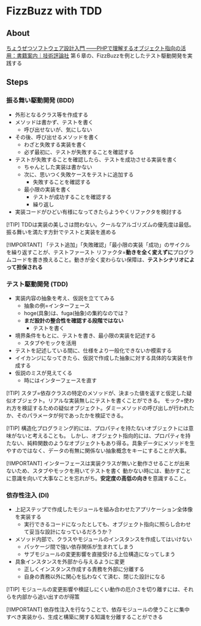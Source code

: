 # FizzBuzz with TDD

## About

[ちょうぜつソフトウェア設計入門 ――PHPで理解するオブジェクト指向の活用：書籍案内｜技術評論社](https://gihyo.jp/book/2022/978-4-297-13234-7) 第６章の、FizzBuzzを例としたテスト駆動開発を実践する

## Steps

### 振る舞い駆動開発 (BDD)

- 外形となるクラス等を作成する
- メソッドは書かず、テストを書く
  - 呼び出せないが、気にしない
- その後、呼び出せるメソッドを書く
  - わざと失敗する実装を書く
  - 必ず最初に、テストが失敗することを確認する
- テストが失敗することを確認したら、テストを成功させる実装を書く
  - ちゃんとした実装は書かない
  - 次に、思いつく失敗ケースをテストに追加する
    - 失敗することを確認する
  - 最小限の実装を書く
    - テストが成功することを確認する
    - 繰り返し
- 実装コードがひどい有様になってきたらようやくリファクタを検討する

[!TIP]
TDDは実装の美しさは問わない。クールなアルゴリズムの優先度は最低。
振る舞いを満たす方針でテストと実装を進める

[!IMPORTANT]
「テスト追加」「失敗確認」「最小限の実装「成功」のサイクルを繰り返すことが、テストファースト
リファクタ=**動きを全く変えずに**プログラムコードを書き換えること。動きが全く変わらない保障は、**テストシナリオによって担保される**

### テスト駆動開発 (TDD)

- 実装内容の抽象を考え、仮説を立ててみる
  - 抽象の例=インターフェース
  - hoge(具象)は、fuga(抽象)の集約なのでは？
  - **まだ設計の整合性を確認する段階ではない**
    - テストを書く
- 境界条件をもとに、テストを書き、最小限の実装を記述する
  - スタブやモックを活用
- テストを記述している間に、仕様をより一般化できないか模索する
- イイカンジになってきたら、仮説で作成した抽象に対する具体的な実装を作成する
- 仮説のミスが見えてくる
  - 時にはインターフェースを直す

[!TIP]
スタブ=依存クラスの特定のメソッドが、決まった値を返すと仮定した疑似オブジェクト。リアルな実装無しにテストを書くことができる。
モック=使われ方を検証するための疑似オブジェクト。ダミーメソッドの呼び出しが行われたか、そのパラメータが何であったかを検証できる。

[!TIP]
構造化プログラミング的には、プロパティを持たないオブジェクトには意味がないと考えることも。
しかし、オブジェクト指向的には、プロパティを持たない、純粋関数のようなオブジェクトもあり得る。具象データにメソッドを生やすのではなく、データの有無に関係ない抽象概念をキーにすることが大事。

[!IMPORTANT]
インターフェースは実装クラスが無いと動作させることが出来ないため、スタブやモックを用いてテストを書く
動かない時には、動かすことに意識を向いて大事なことを忘れがち。**安定度の高低の向き**を意識すること。

### 依存性注入 (DI)

- 上記ステップで作成したモジュールを組み合わせたアプリケーション全体像を実装する
  - 実行できるコードになったとしても、オブジェクト指向に照らし合わせて妥当な設計になっているだろうか？
- メソッド内部で、クラスやモジュールのインスタンスを作成してはいけない
  - パッケージ間で強い依存関係が生まれてしまう
  - サブモジュールの変更影響を直接受ける上位構造になってしまう
- 具象インスタンスを外部から与えるように変更
  - 正しくインスタンス作成する責務を外部に分離する
  - 自身の責務以外に関心を払わなくて済む、閉じた設計になる

[!TIP]
モジュールの変更影響や検証しにくい動作の厄介さを切り離すには、それらを内部から追い出すのが得策

[!IMPORTANT]
依存性注入を行なうことで、依存モジュールの使うことに集中すべき実装から、生成と構築に関する知識を分離することができる
